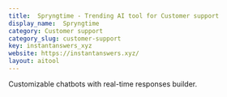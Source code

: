 ```yaml
---
title:  Spryngtime - Trending AI tool for Customer support
display_name:  Spryngtime
category: Customer support
category_slug: customer-support
key: instantanswers_xyz
website: https://instantanswers.xyz/
layout: aitool
---
```


Customizable chatbots with real-time responses builder.

